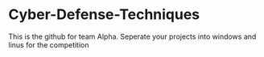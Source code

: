 # Cyber-Defense-Techniques
This is the github for team Alpha. Seperate your projects into windows and linus for the competition
